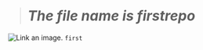 ># ___The file name is firstrepo___
![Link an image.](/learn/azure-devops/shared/media/mara.png)
`first`
